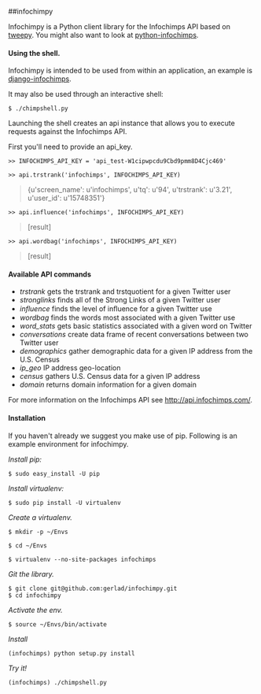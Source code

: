 ##infochimpy

Infochimpy is a Python client library for the Infochimps API based on [tweepy](http://github.com/joshthecoder/tweepy). You might also want to look at [python-infochimps](https://github.com/geometrid/python-infochimps).

#### Using the shell.
Infochimpy is intended to be used from within an application, an example is [django-infochimps](https://github.com/gerlad/django-infochimps).

It may also be used through an interactive shell:

    $ ./chimpshell.py   

Launching the shell creates an api instance that allows you to execute requests against the Infochimps API.

First you'll need to provide an api_key. 

    >> INFOCHIMPS_API_KEY = 'api_test-W1cipwpcdu9Cbd9pmm8D4Cjc469'  

    >> api.trstrank('infochimps', INFOCHIMPS_API_KEY)   

> {u'screen_name': u'infochimps',
>  u'tq': u'94',
>  u'trstrank': u'3.21',
>  u'user_id': u'15748351'}

    >> api.influence('infochimps', INFOCHIMPS_API_KEY)  

> [result]

    >> api.wordbag('infochimps', INFOCHIMPS_API_KEY)    

> [result]

#### Available API commands
* _trstrank_        gets the trstrank and trstquotient for a given Twitter user
* _stronglinks_     finds all of the Strong Links of a given Twitter user
* _influence_       finds the level of inﬂuence for a given Twitter use
* _wordbag_         finds the words most associated with a given Twitter use
* _word_stats_      gets basic statistics associated with a given word on Twitter
* _conversations_   create data frame of recent conversations between two Twitter user
* _demographics_    gather demographic data for a given IP address from the U.S. Census
* _ip_geo_          IP address geo-location
* _census_          gathers U.S. Census data for a given IP address
* _domain_          returns domain information for a given domain

For more information on the Infochimps API see http://api.infochimps.com/.

#### Installation

If you haven't already we suggest you make use of pip. Following is an example environment for infochimpy.

_Install pip:_

    $ sudo easy_install -U pip  

_Install virtualenv:_

    $ sudo pip install -U virtualenv    

_Create a virtualenv._

    $ mkdir -p ~/Envs

    $ cd ~/Envs 

    $ virtualenv --no-site-packages infochimps  
    
_Git the library._

    $ git clone git@github.com:gerlad/infochimpy.git    
    $ cd infochimpy

_Activate the env._

    $ source ~/Envs/bin/activate    

_Install_

    (infochimps) python setup.py install    

_Try it!_

    (infochimps) ./chimpshell.py    

